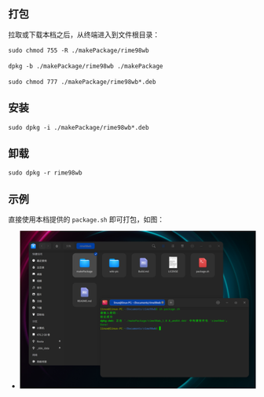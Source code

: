 ## 打包

拉取或下载本档之后，从终端进入到文件根目录：

```
sudo chmod 755 -R ./makePackage/rime98wb

dpkg -b ./makePackage/rime98wb ./makePackage

sudo chmod 777 ./makePackage/rime98wb*.deb
```
## 安装

```
sudo dpkg -i ./makePackage/rime98wb*.deb
```

## 卸载

```
sudo dpkg -r rime98wb
```

## 示例

直接使用本档提供的 `package.sh` 即可打包，如图：

- ![打包指令](./wiki-pic/1.png)